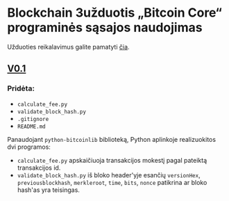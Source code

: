 # Blockchain 3užduotis „Bitcoin Core“ programinės sąsajos naudojimas

Užduoties reikalavimus galite pamatyti [čia](https://github.com/blockchain-group/Blockchain-technologijos/blob/master/pratybos/3uzduotis-Bitcoin-Core-API.md).


## [V0.1](https://github.com/rokas28/blockchain_3u-duotis/releases/tag/v1.0)
### Pridėta:
- `calculate_fee.py`
- `validate_block_hash.py`
- `.gitignore` 
- `README.md` 

Panaudojant `python-bitcoinlib` biblioteką, Python aplinkoje realizuokitos dvi programos:
- `calculate_fee.py` apskaičiuoja transakcijos mokestį pagal pateiktą transakcijos id.
- `validate_block_hash.py`  iš bloko header'yje esančių `versionHex`, `previousblockhash`, `merkleroot`, `time`, `bits`, `nonce` patikrina ar bloko hash'as yra teisingas.